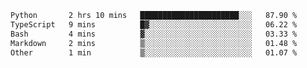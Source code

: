 <!--START_SECTION:waka-->

```txt
Python       2 hrs 10 mins   ██████████████████████░░░   87.90 %
TypeScript   9 mins          █▓░░░░░░░░░░░░░░░░░░░░░░░   06.22 %
Bash         4 mins          ▓░░░░░░░░░░░░░░░░░░░░░░░░   03.33 %
Markdown     2 mins          ▒░░░░░░░░░░░░░░░░░░░░░░░░   01.48 %
Other        1 min           ▒░░░░░░░░░░░░░░░░░░░░░░░░   01.07 %
```

<!--END_SECTION:waka--> 
 
